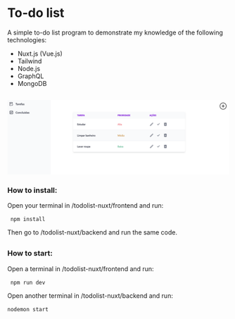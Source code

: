 # To-do list

A simple to-do list program to demonstrate my knowledge of the following technologies:

- Nuxt.js (Vue.js)
- Tailwind
- Node.js
- GraphQL
- MongoDB

##
![Image](print.png)

### How to install:
Open your terminal in /todolist-nuxt/frontend and run:

     npm install

Then go to /todolist-nuxt/backend and run the same code.

##

### How to start:

Open a terminal in /todolist-nuxt/frontend and run:

     npm run dev

Open another terminal in /todolist-nuxt/backend and run:

    nodemon start
  
  

